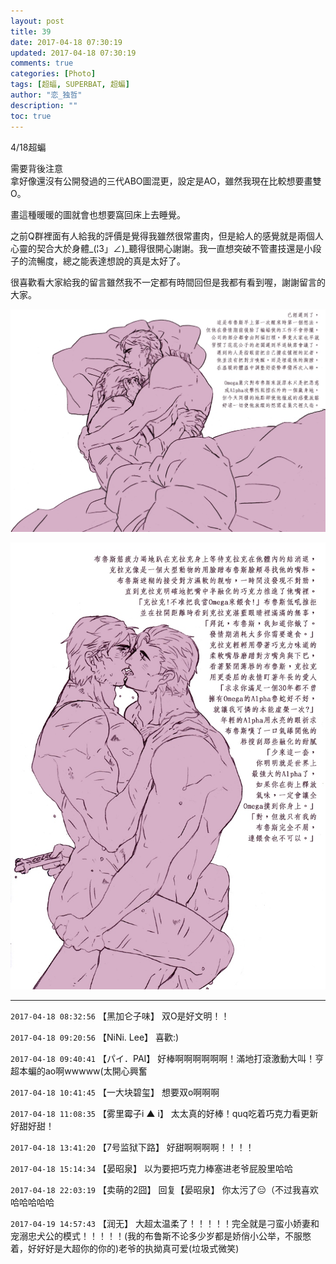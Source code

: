 ```yaml
---
layout: post
title: 39
date: 2017-04-18 07:30:19
updated: 2017-04-18 07:30:19
comments: true
categories: [Photo]
tags: [超蝠, SUPERBAT, 超蝙]
author: "恋_独哲"
description: ""
toc: true
---
```


<p>4/18超蝙</p> 
<p>需要背後注意<br />拿好像還沒有公開發過的三代ABO圖混更，設定是AO，雖然我現在比較想要畫雙O。<br /></p> 
<p>畫這種暖暖的圖就會也想要窩回床上去睡覺。</p> 
<p>之前Q群裡面有人給我的評價是覺得我雖然很常畫肉，但是給人的感覺就是兩個人心靈的契合大於身體_(&brvbar;3」∠)_聽得很開心謝謝。我一直想突破不管畫技還是小段子的流暢度，總之能表達想說的真是太好了。&nbsp;<br /></p> 
<p>很喜歡看大家給我的留言雖然我不一定都有時間回但是我都有看到喔，謝謝留言的大家。</p>

![](https://raw.githubusercontent.com/alicewish/maple50821/master/img_YW5MWVN1NEpoZFY5MlpnNEQrRG9veE50bkh0Q3NxNzRYa3hwbTFLQlpDY2Jtc1hxcmQ2QjR3PT0.jpg)

![](https://raw.githubusercontent.com/alicewish/maple50821/master/img_YW5MWVN1NEpoZFY5MlpnNEQrRG9veU1yZ2MvcDA3OEo1SXZJMWJlRlA1VFZJOHJLaVRIdFhnPT0.jpg)

---

`2017-04-18 08:32:56` 【黑加仑子味】 双O是好文明！！

`2017-04-18 09:20:56` 【NiNi. Lee】 喜歡:)

`2017-04-18 09:40:41` 【パイ．PAI】 好棒啊啊啊啊啊啊！滿地打滾激動大叫！亨超本蝙的ao啊wwwww(太開心興奮

`2017-04-18 10:41:45` 【一大块碧玺】 想要双o啊啊啊

`2017-04-18 11:08:35` 【雾里霉子i ▲ i】 太太真的好棒！quq吃着巧克力看更新好甜好甜！

`2017-04-18 13:41:20` 【7号监狱下路】 好甜啊啊啊啊！！！！

`2017-04-18 15:14:34` 【晏昭泉】 以为要把巧克力棒塞进老爷屁股里哈哈

`2017-04-18 22:03:19` 【卖萌的2囧】 回复【晏昭泉】 你太污了😑（不过我喜欢哈哈哈哈哈

`2017-04-19 14:57:43` 【润无】 大超太温柔了！！！！！完全就是刁蛮小娇妻和宠溺忠犬公的模式！！！！！(我的布鲁斯不论多少岁都是娇俏小公举，不服憋着，好好好是大超你的你的)老爷的执拗真可爱(垃圾式微笑)

